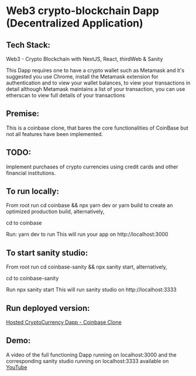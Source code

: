 # Web3 crypto-blockchain Dapp (Decentralized Application)

## Tech Stack:
Web3 - Crypto Blockchain with NextJS, React, thirdWeb &amp; Sanity

This Dapp requires one to have a crypto wallet such as Metamask and it's suggested you use Chrome, install the Metamask extension 
for authentication and to view your wallet balances, to view your transactions in detail although Metamask maintains a list of your 
transaction, you can use etherscan to view full details of your transactions

## Premise:

This is a coinbase clone, that bares the core functionalities of CoinBase but not all features have been implemented.

## TODO:

Implement purchases of crypto currencies using credit cards and other financial institutions.

## To run locally:
From root run cd coinbase && npx yarn dev or yarn build to create an optimized production build, alternatively,

cd to coinbase

Run: yarn dev to run
This will run your app on http://localhost:3000

## To start sanity studio:
From root run cd coinbase-sanity && npx sanity start, alternatively,

cd to coinbase-sanity

Run npx sanity start
This will run sanity studio on http://localhost:3333

## Run deployed version:

[Hosted CryptoCurrency Dapp - Coinbase Clone](https://crypto.ericgitangu.com)

## Demo:

A video of the full functioning Dapp running on localhost:3000 and the corresponding sanity studio running on localhost:3333 available on [YouTube](https://youtu.be/SZauJo7CqpM)





